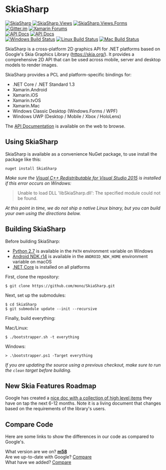# SkiaSharp

[![SkiaSharp](https://img.shields.io/nuget/vpre/SkiaSharp.svg?maxAge=2592000&label=SkiaSharp%20nuget)](https://www.nuget.org/packages/SkiaSharp)  [![SkiaSharp.Views](https://img.shields.io/nuget/vpre/SkiaSharp.Views.svg?maxAge=2592000&label=SkiaSharp.Views%20nuget)](https://www.nuget.org/packages/SkiaSharp.Views)  [![SkiaSharp.Views.Forms](https://img.shields.io/nuget/vpre/SkiaSharp.Views.Forms.svg?maxAge=2592000&label=SkiaSharp.Views.Forms%20nuget)](https://www.nuget.org/packages/SkiaSharp.Views.Forms)  
[![Gitter.im](https://img.shields.io/badge/gitter.im-xamarin%2FXamarinComponents-E60256.svg)](https://gitter.im/xamarin/XamarinComponents)  [![Xamarin Forums](https://img.shields.io/badge/forums-Graphics%20%26%20Games%2FSkiaSharp-1faece.svg)](https://forums.xamarin.com/categories/skiasharp)  
[![API Docs](https://img.shields.io/badge/docs-api-1faece.svg)](https://developer.xamarin.com/api/root/SkiaSharp/)  [![API Docs](https://img.shields.io/badge/docs-guides-1faece.svg)](https://developer.xamarin.com/guides/cross-platform/drawing/)  
[![Windows Build Status](https://jenkins.mono-project.com/buildStatus/icon?job=Components-SkiaSharp-Windows)](https://jenkins.mono-project.com/view/Components/job/Components-SkiaSharp-Windows/)  [![Linux Build Status](https://jenkins.mono-project.com/buildStatus/icon?job=Components-SkiaSharp-Linux)](https://jenkins.mono-project.com/view/Components/job/Components-SkiaSharp-Linux/)  [![Mac Build Status](https://jenkins.mono-project.com/buildStatus/icon?job=Components-SkiaSharp)](https://jenkins.mono-project.com/view/Components/job/Components-SkiaSharp/)  

SkiaSharp is a cross-platform 2D graphics API for .NET platforms based on Google's
Skia Graphics Library (https://skia.org/). It provides a comprehensive 2D API that can
be used across mobile, server and desktop models to render images.

SkiaSharp provides a PCL and platform-specific bindings for:

 - .NET Core / .NET Standard 1.3
 - Xamarin.Android
 - Xamarin.iOS
 - Xamarin.tvOS
 - Xamarin.Mac
 - Windows Classic Desktop (Windows.Forms / WPF)
 - Windows UWP (Desktop / Mobile / Xbox / HoloLens)

The [API Documentation](https://developer.xamarin.com/api/namespace/SkiaSharp/) is
available on the web to browse.

## Using SkiaSharp

SkiaSharp is available as a convenience NuGet package, to use install the package like this:

```
nuget install SkiaSharp
```

_Make sure the [Visual C++ Redistributable for Visual Studio 2015](https://www.microsoft.com/en-us/download/details.aspx?id=48145) 
is installed if this error occurs on Windows:_
 > Unable to load DLL 'libSkiaSharp.dll': The specified module could not be found.

_At this point in time, we do not ship a native Linux binary, but you can build your own using the directions below._

## Building SkiaSharp

Before building SkiaSharp:

 * [Python 2.7](https://www.python.org/downloads) is available in the `PATH` environment variable on Windows
 * [Android NDK r14](https://developer.android.com/ndk/downloads/index.html) is available in the `ANDROID_NDK_HOME` environment variable on macOS
 * [.NET Core](https://www.microsoft.com/net/core) is installed on all platforms

First, clone the repository:

    $ git clone https://github.com/mono/SkiaSharp.git

Next, set up the submodules:

    $ cd SkiaSharp
    $ git submodule update --init --recursive

Finally, build everything:

Mac/Linux:

    $ ./bootstrapper.sh -t everything

Windows:

    > .\bootstrapper.ps1 -Target everything

_If you are updating the source using a previous checkout, make sure to run the `clean` target before building._

## New Skia Features Roadmap

Google has created a [nice doc with a collection of high level items](https://docs.google.com/document/d/1C9w8qpPpdgNGThqmgNnTToLZ5UYK4TsUGl5X3B_q6oM/edit)
they have on tap the next 6-12 months. Note it is a living document that changes based on the requirements of the library's users.

## Compare Code

Here are some links to show the differences in our code as compared to Google's.

What version are we on? [**m58**](https://github.com/google/skia/tree/chrome/m58)  
Are we up-to-date with Google? [Compare](https://github.com/mono/skia/compare/xamarin-mobile-bindings...google:chrome/m58)  
What have we added? [Compare](https://github.com/google/skia/compare/chrome/m58...mono:xamarin-mobile-bindings)  
